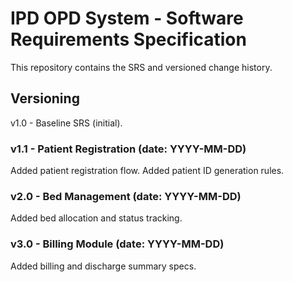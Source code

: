 # IPD OPD System - Software Requirements Specification 
This repository contains the SRS and versioned change history. 
 
## Versioning 
v1.0 - Baseline SRS (initial). 
 
### v1.1 - Patient Registration (date: YYYY-MM-DD) 
Added patient registration flow. 
Added patient ID generation rules. 
 
### v2.0 - Bed Management (date: YYYY-MM-DD) 
Added bed allocation and status tracking. 
 
### v3.0 - Billing Module (date: YYYY-MM-DD) 
Added billing and discharge summary specs. 
